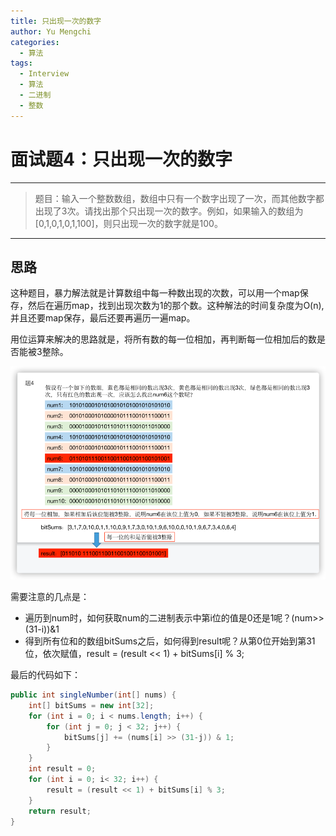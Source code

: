 ```yaml
---
title: 只出现一次的数字
author: Yu Mengchi
categories:
  - 算法 
tags:
  - Interview
  - 算法
  - 二进制
  - 整数
---
```

  
# 面试题4：只出现一次的数字

---

> 题目：输入一个整数数组，数组中只有一个数字出现了一次，而其他数字都出现了3次。请找出那个只出现一次的数字。例如，如果输入的数组为[0,1,0,1,0,1,100]，则只出现一次的数字就是100。


---

## 思路

这种题目，暴力解法就是计算数组中每一种数出现的次数，可以用一个map保存，然后在遍历map，找到出现次数为1的那个数。这种解法的时间复杂度为O(n),并且还要map保存，最后还要再遍历一遍map。

用位运算来解决的思路就是，将所有数的每一位相加，再判断每一位相加后的数是否能被3整除。

![img_1.png](../../../assets/img/img10.png)

需要注意的几点是：

- 遍历到num时，如何获取num的二进制表示中第i位的值是0还是1呢？(num>>(31-i))&1
- 得到所有位和的数组bitSums之后，如何得到result呢？从第0位开始到第31位，依次赋值，result = (result << 1) + bitSums[i] % 3;

最后的代码如下：

```Java
public int singleNumber(int[] nums) {
    int[] bitSums = new int[32];
    for (int i = 0; i < nums.length; i++) {
        for (int j = 0; j < 32; j++) {
            bitSums[j] += (nums[i] >> (31-j)) & 1;
        }
    }
    int result = 0;
    for (int i = 0; i< 32; i++) {
        result = (result << 1) + bitSums[i] % 3;
    }
    return result;
}
```
